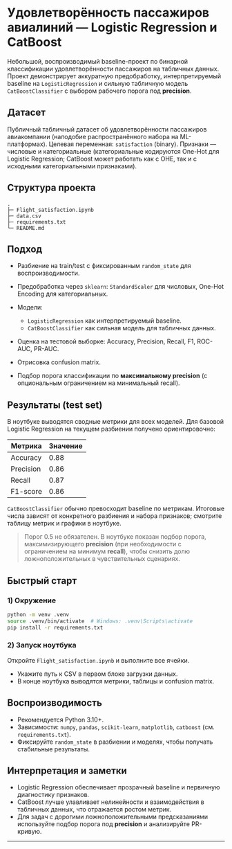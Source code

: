 # Удовлетворённость пассажиров авиалиний — Logistic Regression и CatBoost

Небольшой, воспроизводимый baseline-проект по бинарной классификации удовлетворённости пассажиров на табличных данных.
Проект демонстрирует аккуратную предобработку, интерпретируемый baseline на `LogisticRegression` и сильную табличную модель `CatBoostClassifier` с выбором рабочего порога под **precision**.

## Датасет

Публичный табличный датасет об удовлетворённости пассажиров авиакомпании (наподобие распространённого набора на ML-платформах).
Целевая переменная: `satisfaction` (binary). Признаки — числовые и категориальные (категориальные кодируются One-Hot для Logistic Regression; CatBoost может работать как с OHE, так и с исходными категориальными признаками).

## Структура проекта

```
.
├─ Flight_satisfaction.ipynb
├─ data.csv    
├─ requirements.txt
└─ README.md
```

## Подход

* Разбиение на train/test с фиксированным `random_state` для воспроизводимости.
* Предобработка через `sklearn`: `StandardScaler` для числовых, One-Hot Encoding для категориальных.
* Модели:

  * `LogisticRegression` как интерпретируемый baseline.
  * `CatBoostClassifier` как сильная модель для табличных данных.
* Оценка на тестовой выборке: Accuracy, Precision, Recall, F1, ROC-AUC, PR-AUC.
* Отрисовка confusion matrix.
* Подбор порога классификации по **максимальному precision** (с опциональным ограничением на минимальный recall).

## Результаты (test set)

В ноутбуке выводятся сводные метрики для всех моделей. Для базовой Logistic Regression на текущем разбиении получено ориентировочно:

| Метрика   | Значение |
| --------- | -------- |
| Accuracy  | 0.88     |
| Precision | 0.86     |
| Recall    | 0.87     |
| F1-score  | 0.86     |

`CatBoostClassifier` обычно превосходит baseline по  метрикам. Итоговые числа зависят от конкретного разбиения и набора признаков; смотрите таблицу метрик и графики в ноутбуке.

> Порог 0.5 не обязателен. В ноутбуке показан подбор порога, максимизирующего **precision** (при необходимости с ограничением на минимум **recall**), чтобы снизить долю ложноположительных в чувствительных сценариях.

## Быстрый старт

### 1) Окружение

```bash
python -m venv .venv
source .venv/bin/activate  # Windows: .venv\Scripts\activate
pip install -r requirements.txt
```

### 2) Запуск ноутбука

Откройте `Flight_satisfaction.ipynb` и выполните все ячейки.

* Укажите путь к CSV в первом блоке загрузки данных.
* В конце ноутбука выводятся метрики, таблицы и confusion matrix.

## Воспроизводимость

* Рекомендуется Python 3.10+.
* Зависимости: `numpy`, `pandas`, `scikit-learn`, `matplotlib`, `catboost` (см. `requirements.txt`).
* Фиксируйте `random_state` в разбиении и моделях, чтобы получать стабильные результаты.

## Интерпретация и заметки

* Logistic Regression обеспечивает прозрачный baseline и первичную диагностику признаков.
* CatBoost лучше улавливает нелинейности и взаимодействия в табличных данных, что отражается ростом метрик.
* Для задач с дорогими ложноположительными предсказаниями используйте подбор порога под **precision** и анализируйте PR-кривую.


---
